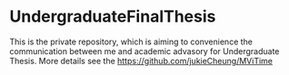 # UndergraduateFinalThesis
This is the private repository, which is aiming to convenience the communication between me and academic advasory for Undergraduate Thesis.
More details see the https://github.com/jukieCheung/MViTime
